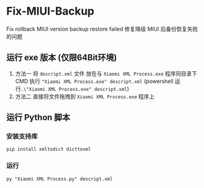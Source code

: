 # Fix-MIUI-Backup
Fix rollback MIUI version backup restore failed
修复降级 MIUI 后备份恢复失败的问题

## 运行 exe 版本 (仅限64Bit环境)
1. 方法一 将 `descript.xml` 文件 放在与 `Xiaomi XML Process.exe` 程序同目录下 CMD 执行 `"Xiaomi XML Process.exe" descript.xml` (powershell 运行`.\"Xiaomi XML Process.exe" descript.xml`)
2. 方法二 直接将文件拖拽到 `Xiaomi XML Process.exe` 程序上

## 运行 Python 脚本
### 安装支持库
`pip install xmltodict dicttoxml`
### 运行
`py "Xiaomi XML Process.py" descript.xml`
